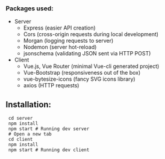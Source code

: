 ### Packages used:
- Server
    - Express (easier API creation)
    - Cors (cross-origin requests during local development)
    - Morgan (logging requests to server)
    - Nodemon (server hot-reload)
    - jsonschema (validating JSON sent via HTTP POST)
- Client
    - Vue.js, Vue Router (minimal Vue-cli generated project)
    - Vue-Bootstrap (responsiveness out of the box)
    - vue-bytesize-icons (fancy SVG icons library)
    - axios (HTTP requests)
    
## Installation:
```
 cd server
 npm install
 npm start # Running dev server
 # Open a new tab
 cd client
 npm install
 npm start # Running dev client
```

